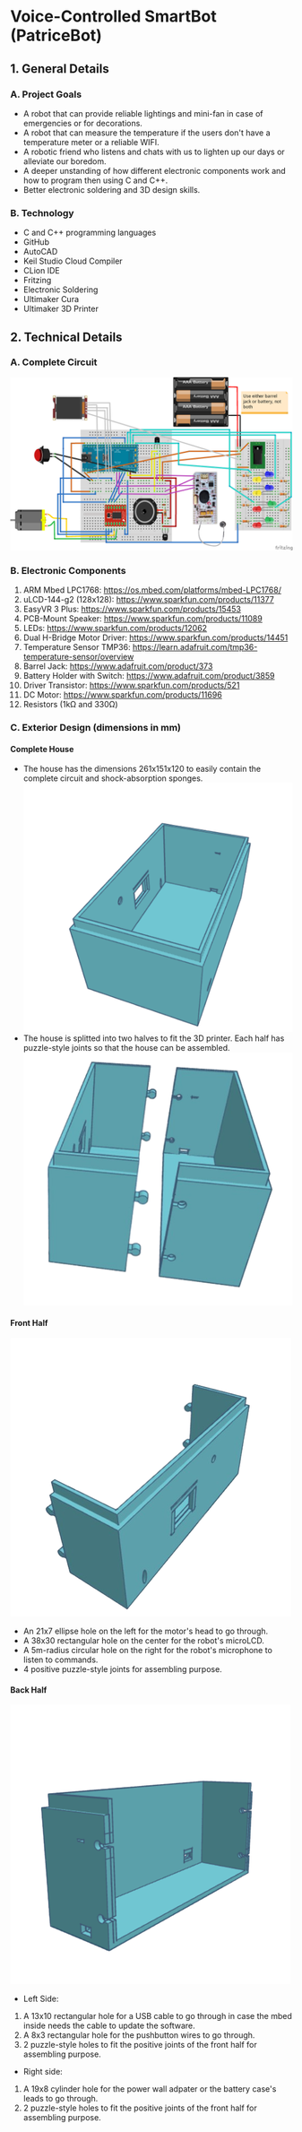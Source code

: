# Voice-Controlled SmartBot (PatriceBot)
## 1. General Details
### A. Project Goals
* A robot that can provide reliable lightings and mini-fan in case of emergencies or for decorations.
* A robot that can measure the temperature if the users don't have a temperature meter or a reliable WIFI.
* A robotic friend who listens and chats with us to lighten up our days or alleviate our boredom.  
* A deeper unstanding of how different electronic components work and how to program then using C and C++.
* Better electronic soldering and 3D design skills. 
### B. Technology
* C and C++ programming languages
* GitHub
* AutoCAD
* Keil Studio Cloud Compiler
* CLion IDE
* Fritzing
* Electronic Soldering
* Ultimaker Cura
* Ultimaker 3D Printer
## 2. Technical Details
### A. Complete Circuit
![Alt text](https://github.com/PatrickDuong3001/Voice-Controlled_SmartBot/blob/master/SmartBot_Circuit.png)
### B. Electronic Components
1. ARM Mbed LPC1768: https://os.mbed.com/platforms/mbed-LPC1768/
2. uLCD-144-g2 (128x128): https://www.sparkfun.com/products/11377
3. EasyVR 3 Plus: https://www.sparkfun.com/products/15453
4. PCB-Mount Speaker: https://www.sparkfun.com/products/11089
5. LEDs: https://www.sparkfun.com/products/12062
6. Dual H-Bridge Motor Driver: https://www.sparkfun.com/products/14451
7. Temperature Sensor TMP36: https://learn.adafruit.com/tmp36-temperature-sensor/overview
8. Barrel Jack: https://www.adafruit.com/product/373
9. Battery Holder with Switch: https://www.adafruit.com/product/3859
10. Driver Transistor: https://www.sparkfun.com/products/521
11. DC Motor: https://www.sparkfun.com/products/11696
12. Resistors (1kΩ and 330Ω)
### C. Exterior Design (dimensions in mm)
#### Complete House
* The house has the dimensions 261x151x120 to easily contain the complete circuit and shock-absorption sponges.
![Alt text](https://github.com/PatrickDuong3001/Voice-Controlled_SmartBot/blob/master/complete%20house.png)
* The house is splitted into two halves to fit the 3D printer. Each half has puzzle-style joints so that the house can be assembled. 
![Alt text](https://github.com/PatrickDuong3001/Voice-Controlled_SmartBot/blob/master/two%20halves.png)
#### Front Half
![Alt text](https://github.com/PatrickDuong3001/Voice-Controlled_SmartBot/blob/master/front%20half.png)
* An 21x7 ellipse hole on the left for the motor's head to go through. 
* A 38x30 rectangular hole on the center for the robot's microLCD.
* A 5m-radius circular hole on the right for the robot's microphone to listen to commands.
* 4 positive puzzle-style joints for assembling purpose. 
#### Back Half
![Alt text](https://github.com/PatrickDuong3001/Voice-Controlled_SmartBot/blob/master/back%20half.png)
* Left Side: 
1. A 13x10 rectangular hole for a USB cable to go through in case the mbed inside needs the cable to update the software. 
2. A 8x3 rectangular hole for the pushbutton wires to go through. 
3. 2 puzzle-style holes to fit the positive joints of the front half for assembling purpose. 
* Right side:
1. A 19x8 cylinder hole for the power wall adpater or the battery case's leads to go through.
2. 2 puzzle-style holes to fit the positive joints of the front half for assembling purpose. 
